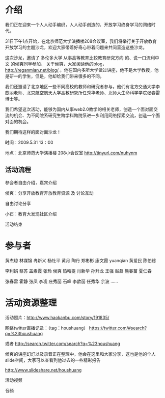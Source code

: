 # 介绍 #

我们正在迎来一个人人动手编织，人人动手创造的，开放学习终身学习的网络时代。

31日下午1点开始，在北京师范大学演播楼208会议室，我们将举行关于开放教育开放学习的主题沙龙，欢迎大家带着好奇心带着问题来共同营造这些沙龙。

这次沙龙，邀请了 多伦多大学 从事高等教育比较教育研究方向 的、说一口流利中文 的侯爽同学参加，
关于侯爽，大家阅读他的blog，http://reganmian.net/blog/ 。他在国内多所大学做过讲座，他不是大学教授，他是研一的学生，但是，他却给我们带来很多的不同。

我们还邀请了北京地区一些不同高校的教师和研究者参与，他们有北方交通大学李歆丽老师、北京航空航天大学高教研究所任秀华老师、北师大生命科学学院张春雷博士等。

我们希望这次活动，能够为国内从事web2.0教学的相关老师，创造一个面对面交流的机会、为不同院系研究生跨学科跨院系进一步利用网络探索交流，创造一个面对面的机会。

我们期待这样的面对面沙龙！

时间：2009.5.31   13：00

地点：北京师范大学演播楼 208小会议室
http://tinyurl.com/nuhynm


## 活动流程 ##

参会者自由介绍，嘉宾介绍

侯爽：分享开放教育开放教育资源 及 讨论互动

自由讨论分享

小石：教育大发现社区介绍

活动结束

# 参与者 #

黄杰琼  林谋锦  冉新义  杨社平  黄月  陶丹  郑彬彬  康文霞  yuanqian  黄爱民  陈伯栋

李利娟  蔡苏  盖素霞  张玲  侯爽  热哈提  肖新华  孙升龙  王强  赵磊  熊春苗  夏仁春

张春雷  霍静  张凤  李凌  庄秀丽  石峰  李歆丽  任秀华  余波  ……

# 活动资源整理 #

活动照片：http://www.haokanbu.com/story/191835/

网络twitter直播记录：（tag：houshuang）
https://twitter.com/#search?q=%23houshuang

或者 http://search.twitter.com/search?q=%23houshuang

候爽的讲座幻灯以及录音正在整理中，他会在这里和大家分享，这也是他的个人slide空间，大家可以查看到他过去的一些精彩报告

http://www.slideshare.net/houshuang

活动视频

音频